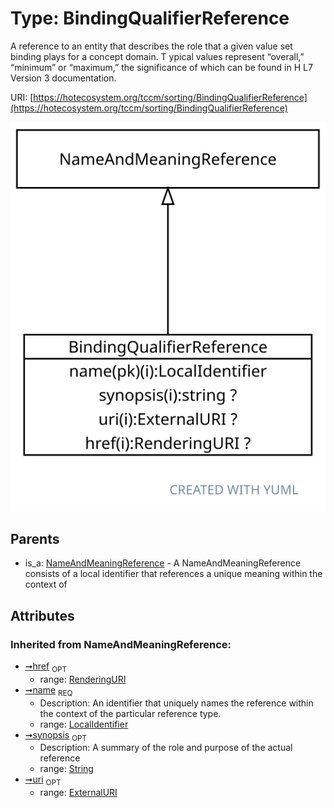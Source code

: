
# Type: BindingQualifierReference


A reference to an entity that describes the role that a given value set binding plays for a concept domain. T
ypical values represent “overall,” “minimum” or “maximum,” the significance of which can be found in H
L7 Version 3 documentation.

URI: [https://hotecosystem.org/tccm/sorting/BindingQualifierReference](https://hotecosystem.org/tccm/sorting/BindingQualifierReference)


![img](images/BindingQualifierReference.svg)

## Parents

 *  is_a: [NameAndMeaningReference](NameAndMeaningReference.md) - A NameAndMeaningReference consists of a local identifier that references a unique meaning within the context of

## Attributes


### Inherited from NameAndMeaningReference:

 * [➞href](nameAndMeaningReference__href.md)  <sub>OPT</sub>
    * range: [RenderingURI](types/RenderingURI.md)
 * [➞name](nameAndMeaningReference__name.md)  <sub>REQ</sub>
    * Description: An identifier that uniquely names the reference within the context of the particular reference type.
    * range: [LocalIdentifier](types/LocalIdentifier.md)
 * [➞synopsis](nameAndMeaningReference__synopsis.md)  <sub>OPT</sub>
    * Description: A summary of the role and purpose of the actual reference
    * range: [String](types/String.md)
 * [➞uri](nameAndMeaningReference__uri.md)  <sub>OPT</sub>
    * range: [ExternalURI](types/ExternalURI.md)

